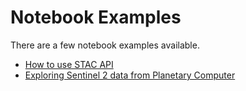 # Notebook Examples

There are a few notebook examples available.

- [How to use STAC API](https://github.com/RolnickLab/geospatial-tools/blob/main/notebooks/stac_api_tools.ipynb)
- [Exploring Sentinel 2 data from Planetary Computer](https://github.com/RolnickLab/geospatial-tools/blob/main/notebooks/planetary_computer_sentinel2_exploration.ipynb)
